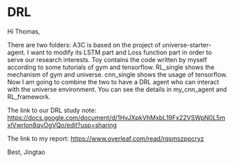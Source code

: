 # DRL
Hi Thomas, 

There are two folders: A3C is based on the project of universe-starter-agent. I want to modify its LSTM part and Loss function part in order to serve our research interests. Toy contains the code written by myself according to some tutorials of gym and tensorflow. RL_single shows the mechanism of gym and universe. cnn_single shows the usage of tensorflow. Now I am going to combine the two to have a DRL agent who can interact with the universe environment. You can see the details in my_cnn_agent and RL_framework. 

The link to our DRL study note: https://docs.google.com/document/d/1HvJXpkVhMxbL19Fx22VSWpN0L5mxlVwrIon8qvOgVQo/edit?usp=sharing

The link to my report: https://www.overleaf.com/read/rqsmszppcryz

Best,
Jingtao
